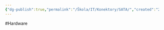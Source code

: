 ```yaml
---
{"dg-publish":true,"permalink":"/Škola/IT/Konektory/SATA/","created":"2024-02-05T19:32:24.532+01:00","updated":"2024-03-13T18:15:16.314+01:00"}
---
```


#Hardware 